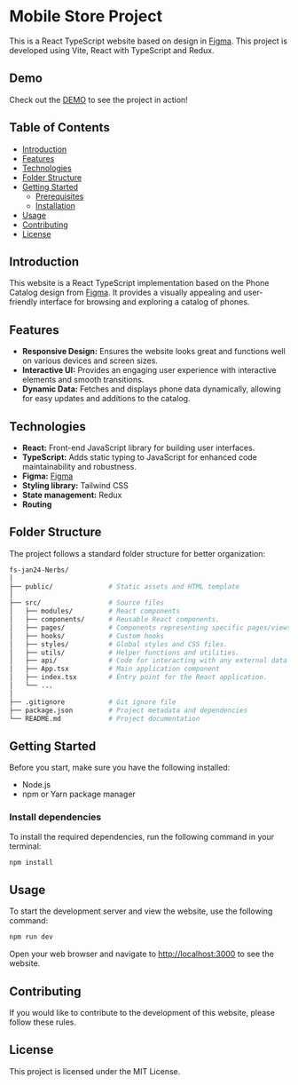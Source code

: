 # Mobile Store Project

This is a React TypeScript website based on design in [Figma](<https://www.figma.com/file/T5ttF21UnT6RRmCQQaZc6L/Phone-catalog-(V2)-Original>). This project is developed using Vite, React with TypeScript and Redux.

## Demo

Check out the [DEMO](https://fs-jan24-nerds.github.io/gadgets-store/) to see the project in action!

## Table of Contents

- [Introduction](#introduction)
- [Features](#features)
- [Technologies](#technologies)
- [Folder Structure](#folder-structure)
- [Getting Started](#getting-started)
  - [Prerequisites](#prerequisites)
  - [Installation](#installation)
- [Usage](#usage)
- [Contributing](#contributing)
- [License](#license)

## Introduction

This website is a React TypeScript implementation based on the Phone Catalog design from [Figma](<https://www.figma.com/file/T5ttF21UnT6RRmCQQaZc6L/Phone-catalog-(V2)-Original>). It provides a visually appealing and user-friendly interface for browsing and exploring a catalog of phones.

## Features

- **Responsive Design:** Ensures the website looks great and functions well on various devices and screen sizes.
- **Interactive UI:** Provides an engaging user experience with interactive elements and smooth transitions.
- **Dynamic Data:** Fetches and displays phone data dynamically, allowing for easy updates and additions to the catalog.

## Technologies

- **React:** Front-end JavaScript library for building user interfaces.
- **TypeScript:** Adds static typing to JavaScript for enhanced code maintainability and robustness.
- **Figma:** [Figma](<https://www.figma.com/file/T5ttF21UnT6RRmCQQaZc6L/Phone-catalog-(V2)-Original>)
- **Styling library:** Tailwind CSS
- **State management:** Redux
- **Routing**

## Folder Structure

The project follows a standard folder structure for better organization:

```graphql
fs-jan24-Nerbs/
│
├── public/              # Static assets and HTML template
│
├── src/                 # Source files
│   ├── modules/         # React components
│   ├── components/      # Reusable React components.
│   ├── pages/           # Components representing specific pages/views in the application.
│   ├── hooks/           # Custom hooks
│   ├── styles/          # Global styles and CSS files.
│   ├── utils/           # Helper functions and utilities.
│   ├── api/             # Code for interacting with any external data sources.
│   ├── App.tsx          # Main application component
│   ├── index.tsx        # Entry point for the React application.
│   └── ...
│
├── .gitignore           # Git ignore file
├── package.json         # Project metadata and dependencies
└── README.md            # Project documentation
```

## Getting Started

Before you start, make sure you have the following installed:

- Node.js
- npm or Yarn package manager

### Install dependencies

To install the required dependencies, run the following command in your terminal:

```bash
npm install
```

## Usage

To start the development server and view the website, use the following command:

```bash
npm run dev
```

Open your web browser and navigate to <http://localhost:3000> to see the website.

## Contributing

If you would like to contribute to the development of this website, please follow these rules.

## License

This project is licensed under the MIT License.
